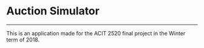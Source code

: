 # Auction Simulator
---
This is an application made for the ACIT 2520 final project in the Winter term of 2018.
